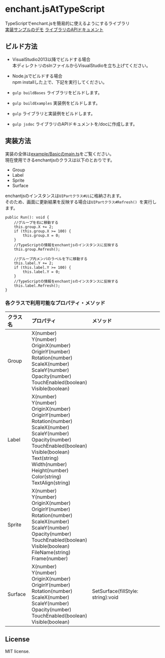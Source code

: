 # enchant.jsAtTypeScript
TypeScriptでenchant.jsを簡易的に使えるようにするライブラリ  
[実装サンプルのデモ](http://kazenetu.github.io/enchant.jsAtTypeScript/)
[ライブラリのAPIドキュメント](http://kazenetu.github.io/enchant.jsAtTypeScript/doc/)

## ビルド方法
  * VisualStudio2013以降でビルドする場合  
本ディレクトリのslnファイルからVisualStudioを立ち上げてください。

  * Node.jsでビルドする場合  
npm installした上で、下記を実行してください。  
   * ```gulp buildBases``` ライブラリをビルドします。
   * ```gulp buildExamples``` 実装例をビルドします。
   * ```gulp``` ライブラリと実装例をビルドします。
   * ```gulp jsdoc``` ライブラリのAPIドキュメントを/docに作成します。

## 実装方法
実装の全体は[example/Basicのmain.ts](./example/Basic/main.ts)をご覧ください。  
現在使用できるenchantjsのクラスは以下のとおりです。

* Group
* Label
* Sprite
* Surface

enchantjsのインスタンスは```UIPartクラス#Ui```に格納されます。  
そのため、画面に更新結果を反映する場合は```UIPartクラス#Refresh() ```を実行します。  

```typescript:[実装例](example/Basic/main.ts)
public Run(): void {
    //グループを右に移動する
    this.group.X += 2;
    if (this.group.X >= 100) {
        this.group.X = 0;
    }
    //TypeScriptの情報をenchantjsのインスタンスに反映する
    this.group.Refresh();

    //グループ内メンバのラベルを下に移動する
    this.label.Y += 2;
    if (this.label.Y >= 100) {
        this.label.Y = 0;
    }
    //TypeScriptの情報をenchantjsのインスタンスに反映する
    this.label.Refresh();
}
```

### 各クラスで利用可能なプロパティ・メソッド

|クラス名|プロパティ|メソッド|
|:---------|:---------|:---------|
|Group  |X(number)<br>Y(number) <br>OriginX(number)<br>OriginY(number)<br>Rotation(number)<br>ScaleX(number)<br>ScaleY(number)<br>Opacity(number)<br>TouchEnabled(boolean)<br>Visible(boolean)<br>||
|Label  |X(number)<br>Y(number)<br>OriginX(number)<br>OriginY(number)<br>Rotation(number)<br>ScaleX(number)<br>ScaleY(number)<br>Opacity(number)<br>TouchEnabled(boolean)<br>Visible(boolean)<br>Text(string)<br>Width(number)<br>Height(number)<br>Color(string)<br>TextAlign(string)||
|Sprite  |X(number)<br>Y(number)<br>OriginX(number)<br>OriginY(number)<br>Rotation(number)<br>ScaleX(number)<br>ScaleY(number)<br>Opacity(number)<br>TouchEnabled(boolean)<br>Visible(boolean)<br>FileName(string)<br>Frame(number)||
|Surface  |X(number)<br>Y(number)<br>OriginX(number)<br>OriginY(number)<br>Rotation(number)<br>ScaleX(number)<br>ScaleY(number)<br>Opacity(number)<br>TouchEnabled(boolean)<br>Visible(boolean)<br>|SetSurface(fillStyle: string):void|

## License
MIT license.
